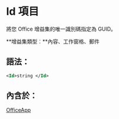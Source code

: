 
# <a name="id-element"></a>Id 項目
將您 Office 增益集的唯一識別碼指定為 GUID。

 **增益集類型︰**內容、工作窗格、郵件


## <a name="syntax:"></a>語法：


```XML
<Id>string </Id>
```


## <a name="contained-in:"></a>內含於：

[OfficeApp](../../reference/manifest/officeapp.md)

